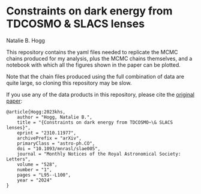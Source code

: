 # Constraints on dark energy from TDCOSMO & SLACS lenses

Natalie B. Hogg

This repository contains the yaml files needed to replicate the MCMC chains produced for my analysis, plus the MCMC chains themselves,
and a notebook with which all the figures shown in the paper can be plotted.

Note that the chain files produced using the full combination of data are quite large, so cloning this repository may be slow.

If you use any of the data products in this repository, please cite the [original paper](https://arxiv.org/abs/2310.11977):

```
@article{Hogg:2023khs,
    author = "Hogg, Natalie B.",
    title = "{Constraints on dark energy from TDCOSMO~\& SLACS lenses}",
    eprint = "2310.11977",
    archivePrefix = "arXiv",
    primaryClass = "astro-ph.CO",
    doi = "10.1093/mnrasl/slae005",
    journal = "Monthly Notices of the Royal Astronomical Society: Letters",
    volume = "528",
    number = "1",
    pages = "L95--L100",
    year = "2024"
}

```
